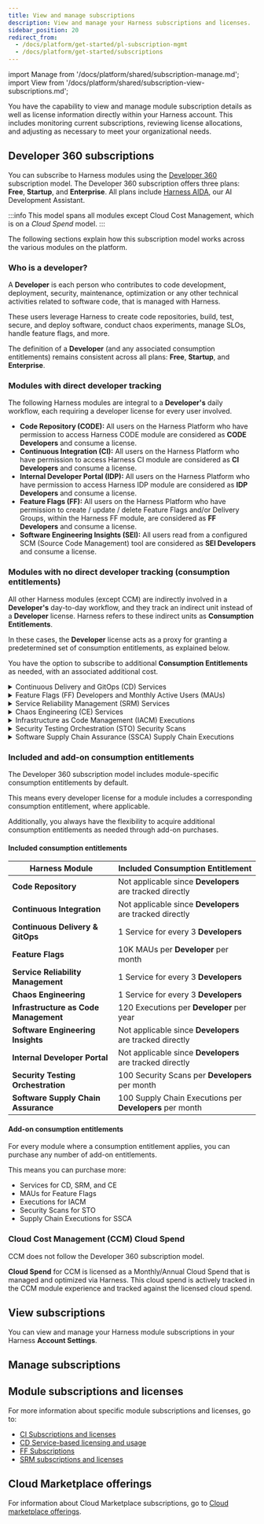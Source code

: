 ```yaml
---
title: View and manage subscriptions
description: View and manage your Harness subscriptions and licenses.
sidebar_position: 20
redirect_from:
  - /docs/platform/get-started/pl-subscription-mgmt
  - /docs/platform/get-started/subscriptions
---
```


import Manage from '/docs/platform/shared/subscription-manage.md';
import View from '/docs/platform/shared/subscription-view-subscriptions.md';

You have the capability to view and manage module subscription details as well as license information directly within your Harness account. This includes monitoring current subscriptions, reviewing license allocations, and adjusting as necessary to meet your organizational needs.

## Developer 360 subscriptions

You can subscribe to Harness modules using the [Developer 360](https://www.harness.io/pricing) subscription model. The Developer 360 subscription offers three plans: **Free**, **Startup**, and **Enterprise**. All plans include [Harness AIDA](/docs/category/harness-aida), our AI Development Assistant.

:::info
This model spans all modules except Cloud Cost Management, which is on a *Cloud Spend* model.
:::

The following sections explain how this subscription model works across the various modules on the platform.

### Who is a developer?

A **Developer** is each person who contributes to code development, deployment, security, maintenance, optimization or any other technical activities related to software code, that is managed with Harness.

These users leverage Harness to create code repositories, build, test, secure, and deploy software, conduct chaos experiments, manage SLOs, handle feature flags, and more.

The definition of a **Developer** (and any associated consumption entitlements) remains consistent across all plans: **Free**, **Startup**, and **Enterprise**.

### Modules with direct developer tracking

The following Harness modules are integral to a **Developer's** daily workflow, each requiring a developer license for every user involved.

- **Code Repository (CODE):** All users on the Harness Platform who have permission to access Harness CODE module are considered as **CODE Developers** and consume a license.
- **Continuous Integration (CI):** All users on the Harness Platform who have permission to access Harness CI module are considered as **CI Developers** and consume a license.
- **Internal Developer Portal (IDP):** All users on the Harness Platform who have permission to access Harness IDP module are considered as **IDP Developers** and consume a license.
- **Feature Flags (FF):** All users on the Harness Platform who have permission to create / update / delete Feature Flags and/or Delivery Groups, within the Harness FF module, are considered as **FF Developers** and consume a license.
- **Software Engineering Insights (SEI):** All users read from a configured SCM (Source Code Management) tool are considered as **SEI Developers** and consume a license.

### Modules with no direct developer tracking (consumption entitlements)

All other Harness modules (except CCM) are indirectly involved in a **Developer's** day-to-day workflow, and they track an indirect unit instead of a **Developer** license. Harness refers to these indirect units as **Consumption Entitlements**.

In these cases, the **Developer** license acts as a proxy for granting a predetermined set of consumption entitlements, as explained below.

You have the option to subscribe to additional **Consumption Entitlements** as needed, with an associated additional cost.

<details>
<summary>Continuous Delivery and GitOps (CD) Services</summary>

CD deploys software services onto infrastructure platforms spanning traditional VMs, Kubernetes, public cloud platforms, serverless functions, and other custom deployment targets. A **Service** is an independent unit of software you track and manage through Harness CD and GitOps. This typically maps to:

- A service in Kubernetes.
- A containerized service on a cloud (such as AWS ECS, Azure ACS, or Google Container Engine).
- A VM in the traditional VM-based apps.
- Five serverless functions in serverless environments.

CD tracks **Service** license consumption instead of **Developers**. All **Service** licenses are tracked over a *last 30 days* active window. For more information about CD services and how they are tracked, go to [Service licensing for CD](https://developer.harness.io/docs/continuous-delivery/get-started/service-licensing-for-cd/).

</details>

<details>
<summary>Feature Flags (FF) Developers and Monthly Active Users (MAUs)</summary>

Harness Feature Flags is a feature flag rollout and management module that tracks **Developers** and **MAU** (Monthly Active Users) for license consumption.

All users on the Harness Platform who have permission to create,update, or delete Feature Flags and/or Delivery Groups, within the Harness FF module, are considered as **FF Developers** and consume a license.
**Monthly Active Users (MAUs)** represent the unique users seen every month from one or more client-side applications that evaluate various flags managed by Harness.

</details>

<details>
<summary>Service Reliability Management (SRM) Services</summary>

SRM helps manage SLOs/SLIs for various services in an R&D organization. A **Service** is an independent unit of software you track & manage through Harness SRM. This typically maps to:

- A service in Kubernetes.
- A containerized service on a cloud (such as AWS ECS or Azure ACS or Google Container Engine).
- A VM in the traditional VM-based apps.
- Five serverless functions in serverless environments.

SRM tracks **Service** license consumption, instead of **Developers**. All Service licenses are tracked over a *last 30 days* active window.

</details>

<details>
<summary>Chaos Engineering (CE) Services</summary>

Chaos Engineering (CE) facilitates the execution of chaos experiments across diverse services within an R&D organization, aimed at enhancing their resilience. A **Service** represents an autonomous software unit managed and tracked through Harness CD and GitOps. This typically maps to:

- A service in Kubernetes.
- A containerized service on a cloud (such as AWS ECS, Azure ACS, or Google Container Engine).
- A VM in the traditional VM-based apps.
- Five serverless functions in serverless environments.

CE tracks **Service** license consumption, instead of **Developers**. All Service licenses are tracked over a *last 30 days* active window.

</details>

<details>
<summary>Infrastructure as Code Management (IACM) Executions</summary>

An IACM **Execution** is counted as every successful IACM stage execution that uses an Infrastructure Provider's `apply` command (such as `terraform apply`) and results in resource changes.

IACM tracks **Executions** license consumption, instead of **Developers**.

</details>

<details>
<summary>Security Testing Orchestration (STO) Security Scans</summary>

A **Security Scan** is defined as the execution of the Security Testing Orchestration (STO) step within a pipeline. This involves scanning an artifact (referred to as the **Target**), which can be a Repository, Docker image, or a live application, for security vulnerabilities.

STO tracks **Security Scans** license consumption, instead of **Developers**. **Security Scans** are tracked over a *last 30 days* active window.

</details>

<details>
<summary>Software Supply Chain Assurance (SSCA) Supply Chain Executions</summary>

A **Supply Chain Execution** is defined as the execution of the Software Supply Chain Assurance (SSCA) step in a pipeline. Generating SBOMs, enforcing SBOM policies, generating SLSA provenance, or verifying SLSA provenance are all counted as unique SSCA steps.

SSCA tracks **Supply Chain Executions** license consumption, instead of **Developers**. **Supply Chain Executions** are tracked over a *last 30 days* active window.

</details>

### Included and add-on consumption entitlements

The Developer 360 subscription model includes module-specific consumption entitlements by default.

This means every developer license for a module includes a corresponding consumption entitlement, where applicable.

Additionally, you always have the flexibility to acquire additional consumption entitlements as needed through add-on purchases.

#### Included consumption entitlements

| Harness Module | Included Consumption Entitlement |
|----------------|----------------------------------|
| **Code Repository** | Not applicable since **Developers** are tracked directly|
| **Continuous Integration** | Not applicable since **Developers** are tracked directly|
| **Continuous Delivery & GitOps** | 1 Service for every 3 **Developers** |
| **Feature Flags** | 10K MAUs per **Developer** per month|
| **Service Reliability Management** | 1 Service for every 3 **Developers** |
| **Chaos Engineering** | 1 Service for every 3 **Developers** |
| **Infrastructure as Code Management** | 120 Executions per **Developer** per year|
| **Software Engineering Insights** | Not applicable since **Developers** are tracked directly |
| **Internal Developer Portal** | Not applicable since **Developers** are tracked directly|
| **Security Testing Orchestration** | 100 Security Scans per **Developers** per month |
| **Software Supply Chain Assurance** | 100 Supply Chain Executions per **Developers** per month|

#### Add-on consumption entitlements

For every module where a consumption entitlement applies, you can purchase any number of add-on entitlements.

This means you can purchase more:

- Services for CD, SRM, and CE
- MAUs for Feature Flags
- Executions for IACM
- Security Scans for STO
- Supply Chain Executions for SSCA

### Cloud Cost Management (CCM) Cloud Spend

CCM does not follow the Developer 360 subscription model.

**Cloud Spend** for CCM is licensed as a Monthly/Annual Cloud Spend that is managed and optimized via Harness. This cloud spend is actively tracked in the CCM module experience and tracked against the licensed cloud spend.

## View subscriptions

You can view and manage your Harness module subscriptions in your Harness **Account Settings**.

<View />

## Manage subscriptions

<Manage />

## Module subscriptions and licenses

For more information about specific module subscriptions and licenses, go to:

- [CI Subscriptions and licenses](/docs/continuous-integration/get-started/ci-subscription-mgmt/)
- [CD Service-based licensing and usage](/docs/continuous-delivery/get-started/service-licensing-for-cd)
- [FF Subscriptions](/docs/feature-flags/subscribe-ff/subscriptions-overview.md)
- [SRM subscriptions and licenses](/docs/service-reliability-management/get-started/srm-subscription-licensing)

## Cloud Marketplace offerings

For information about Cloud Marketplace subscriptions, go to [Cloud marketplace offerings](/docs/category/cloud-marketplace-offerings).
